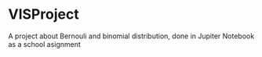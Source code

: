 # VISProject
A project about Bernouli and binomial distribution, done in Jupiter Notebook as a school asignment
